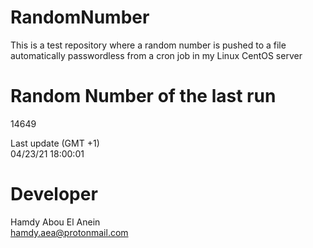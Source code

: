 # RandomNumber    
This is a test repository where a random number is pushed to a file automatically passwordless from a cron job in my Linux CentOS server    
# Random Number of the last run   
14649
      
Last update (GMT +1)    
04/23/21 18:00:01
# Developer    
Hamdy Abou El Anein   
hamdy.aea@protonmail.com
